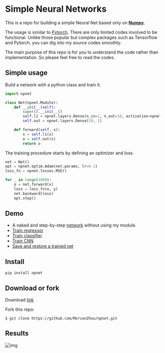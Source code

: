 # Simple Neural Networks
This is a repo for building a simple Neural Net based only on **[Numpy](http://www.numpy.org/)**.

The usage is similar to [Pytorch](https://pytorch.org/).
There are only limited codes involved to be functional.
Unlike those popular but complex packages such as Tensorflow and Pytorch,
you can dig into my source codes smoothly.

The main purpose of this repo is for you
to understand the code rather than implementation.
So please feel free to read the codes.


## Simple usage
Build a network with a python class and train it.

```python
import npnet

class Net(npnet.Module):
    def __init__(self):
        super().__init__()
        self.l1 = npnet.layers.Dense(n_in=1, n_out=10, activation=npnet.act.tanh)
        self.out = npnet.layers.Dense(10, 1)

    def forward(self, x):
        x = self.l1(x)
        o = self.out(x)
        return o
```

The training procedure starts by defining an optimizer and loss.

```python
net = Net()
opt = npnet.optim.Adam(net.params, lr=0.1)
loss_fn = npnet.losses.MSE()

for _ in range(1000):
    o = net.forward(x)
    loss = loss_fn(o, y)
    net.backward(loss)
    opt.step()
```



## Demo
* A naked and step-by-step [network](https://github.com/MorvanZhou/npnet/tree/master/tests/simple_nn.py) without using my module.
* [Train regressor](https://github.com/MorvanZhou/npnet/tree/master/tests/train_regressor.py)
* [Train classifier](https://github.com/MorvanZhou/npnet/tree/master/tests/train_classifier.py)
* [Train CNN](https://github.com/MorvanZhou/npnet/tree/master/tests/train_cnn.py)
* [Save and restore a trained net](https://github.com/MorvanZhou/npnet/tree/master/tests/save_model.py)


## Install

```
pip install npnet
```

## Download or fork
Download [link](https://github.com/MorvanZhou/npnet/archive/master.zip)

Fork this repo:
```
$ git clone https://github.com/MorvanZhou/npnet.git
```

## Results
![img](https://raw.githubusercontent.com/MorvanZhou/npnet/master/demo.png)
